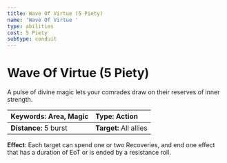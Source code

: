 ```yaml
---
title: Wave Of Virtue (5 Piety)
name: 'Wave Of Virtue '
type: abilities
cost: 5 Piety
subtype: conduit
---
```


# Wave Of Virtue (5 Piety)

A pulse of divine magic lets your comrades draw on their reserves of inner strength.

| **Keywords:** Area, Magic | **Type:** Action       |
| :------------------------ | :--------------------- |
| **Distance:** 5 burst     | **Target:** All allies |

**Effect**: Each target can spend one or two Recoveries, and end one effect that has a duration of EoT or is ended by a resistance roll.
